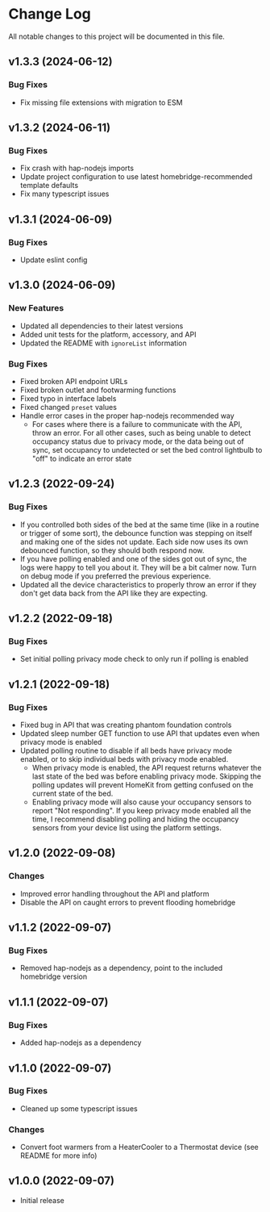 # Change Log

All notable changes to this project will be documented in this file.

## v1.3.3 (2024-06-12)

### Bug Fixes

- Fix missing file extensions with migration to ESM

## v1.3.2 (2024-06-11)

### Bug Fixes

- Fix crash with hap-nodejs imports
- Update project configuration to use latest homebridge-recommended template defaults
- Fix many typescript issues

## v1.3.1 (2024-06-09)

### Bug Fixes

- Update eslint config

## v1.3.0 (2024-06-09)

### New Features

- Updated all dependencies to their latest versions
- Added unit tests for the platform, accessory, and API
- Updated the README with `ignoreList` information

### Bug Fixes

- Fixed broken API endpoint URLs
- Fixed broken outlet and footwarming functions
- Fixed typo in interface labels
- Fixed changed `preset` values
- Handle error cases in the proper hap-nodejs recommended way
  - For cases where there is a failure to communicate with the API, throw an error. For all other cases, such as being unable to detect occupancy status due to privacy mode, or the data being out of sync, set occupancy to undetected or set the bed control lightbulb to "off" to indicate an error state

## v1.2.3 (2022-09-24)

### Bug Fixes

- If you controlled both sides of the bed at the same time (like in a routine or trigger of some sort), 
  the debounce function was stepping on itself and making one of the sides not update. Each side now 
  uses its own debounced function, so they should both respond now.
- If you have polling enabled and one of the sides got out of sync, the logs were happy to tell you about it.
  They will be a bit calmer now. Turn on debug mode if you preferred the previous experience.
- Updated all the device characteristics to properly throw an error if they don't get data back from the 
  API like they are expecting. 

## v1.2.2 (2022-09-18)

### Bug Fixes

- Set initial polling privacy mode check to only run if polling is enabled

## v1.2.1 (2022-09-18)

### Bug Fixes

- Fixed bug in API that was creating phantom foundation controls
- Updated sleep number GET function to use API that updates even when privacy mode is enabled
- Updated polling routine to disable if all beds have privacy mode enabled, or to skip individual
  beds with privacy mode enabled. 
  - When privacy mode is enabled, the API request returns whatever the last state of the bed was
    before enabling privacy mode. Skipping the polling updates will prevent HomeKit from getting
    confused on the current state of the bed.
  - Enabling privacy mode will also cause your occupancy sensors to report "Not responding". If
    you keep privacy mode enabled all the time, I recommend disabling polling and hiding the 
    occupancy sensors from your device list using the platform settings. 

## v1.2.0 (2022-09-08)

### Changes

- Improved error handling throughout the API and platform
- Disable the API on caught errors to prevent flooding homebridge

## v1.1.2 (2022-09-07)

### Bug Fixes

- Removed hap-nodejs as a dependency, point to the included homebridge version

## v1.1.1 (2022-09-07)

### Bug Fixes

- Added hap-nodejs as a dependency

## v1.1.0 (2022-09-07)

### Bug Fixes

- Cleaned up some typescript issues

### Changes

- Convert foot warmers from a HeaterCooler to a Thermostat device (see README for more info)

## v1.0.0 (2022-09-07)

- Initial release
